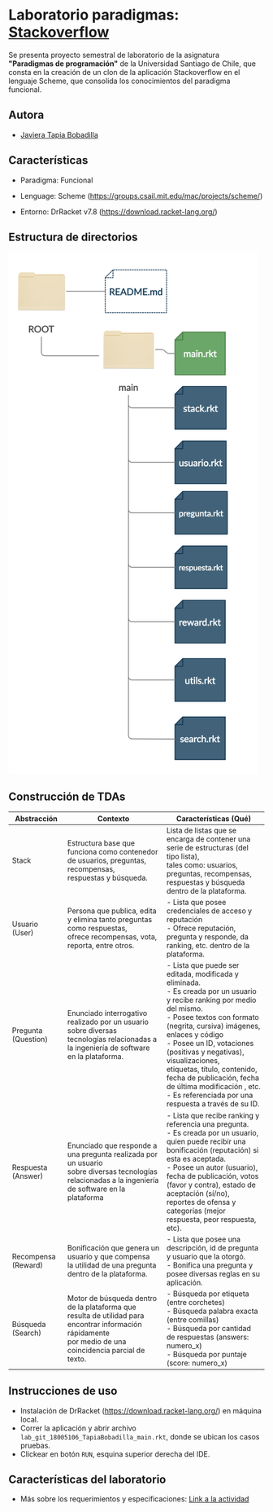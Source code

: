 # Laboratorio paradigmas: [Stackoverflow](https://stackoverflow.com/)

Se presenta proyecto semestral de laboratorio de la asignatura **"Paradigmas de programación"** de la Universidad Santiago de Chile, que consta en la creación de un clon de la aplicación Stackoverflow en el lenguaje Scheme, que consolida los conocimientos del paradigma funcional.

## Autora
- [Javiera Tapia Bobadilla](https://github.com/javieratapiab)
  
## Características

- Paradigma: Funcional

- Lenguage: Scheme (https://groups.csail.mit.edu/mac/projects/scheme/)

- Entorno: DrRacket v7.8 (https://download.racket-lang.org/)

## Estructura de directorios

![estructura-directorios](estructura-directorios.png "Estructura de directorios" )

## Construcción de TDAs

| Abstracción         	| Contexto                                                                                                                                                     	| Características (Qué)                                                                                                                                                                                                                                                                                                                                                                                                                	|
|---------------------	|--------------------------------------------------------------------------------------------------------------------------------------------------------------	|--------------------------------------------------------------------------------------------------------------------------------------------------------------------------------------------------------------------------------------------------------------------------------------------------------------------------------------------------------------------------------------------------------------------------------------	|
| Stack               	| Estructura base que funciona como contenedor de usuarios, preguntas, recompensas, <br>respuestas y búsqueda.                                                 	| Lista de listas que se encarga de contener una serie de estructuras (del tipo lista), <br>tales como: usuarios, preguntas, recompensas, respuestas y búsqueda dentro de la plataforma.                                                                                                                                                                                                                                               	|
| Usuario (User)      	| Persona que publica, edita y elimina tanto preguntas como respuestas,<br>ofrece recompensas, vota, reporta, entre otros.                                     	| - Lista que posee credenciales de acceso y reputación<br>- Ofrece reputación, pregunta y responde, da ranking, etc. dentro de la plataforma.                                                                                                                                                                                                                                                                                         	|
| Pregunta (Question) 	| Enunciado interrogativo realizado por un usuario sobre diversas<br>tecnologías relacionadas a la ingeniería de software en la plataforma.                    	| - Lista que puede ser editada, modificada y eliminada.<br>- Es creada por un usuario y recibe ranking por medio del mismo.<br>- Posee textos con formato (negrita, cursiva) imágenes, enlaces y código<br>- Posee un ID, votaciones (positivas y negativas), visualizaciones,<br>  etiquetas, título, contenido, fecha de publicación, fecha de última modificación , etc.<br>- Es referenciada por una respuesta a través de su ID. 	|
| Respuesta (Answer)  	| Enunciado que responde a una pregunta realizada por un usuario<br>sobre diversas tecnologías relacionadas a la ingeniería de software en la plataforma       	| - Lista que recibe ranking y referencia una pregunta.<br>- Es creada por un usuario, quien puede recibir una bonificación (reputación) si esta es aceptada.<br>- Posee un autor (usuario), fecha de publicación, votos (favor y contra), estado de aceptación (sí/no), <br>  reportes de ofensa y categorías (mejor respuesta, peor respuesta, etc).                                                                                 	|
| Recompensa (Reward) 	| Bonificación que genera un usuario y que compensa<br>la utilidad de una pregunta dentro de la plataforma.                                                    	| - Lista que posee una descripción, id de pregunta y usuario que la otorgó.<br>- Bonifica una pregunta y posee diversas reglas en su aplicación.                                                                                                                                                                                                                                                                                      	|
| Búsqueda (Search)   	| Motor de búsqueda dentro de la plataforma que resulta de utilidad para encontrar información rápidamente<br>por medio de una coincidencia parcial de texto.  	| - Búsqueda por etiqueta (entre corchetes)<br>- Búsqueda palabra exacta (entre comillas)<br>- Búsqueda por cantidad de respuestas (answers: numero_x)<br>- Búsqueda por puntaje (score: numero_x)                                                                                                                                                                                                                                     	|

## Instrucciones de uso

- Instalación de DrRacket (https://download.racket-lang.org/) en máquina local.
- Correr la aplicación y abrir archivo `lab_git_18005106_TapiaBobadilla_main.rkt`, donde se ubican los casos pruebas.
- Clickear en botón `RUN`, esquina superior derecha del IDE.

  
## Características del laboratorio

- Más sobre los requerimientos y especificaciones: [Link a la actividad](https://docs.google.com/document/d/1TwFzL2nr5yJ24qKY3V4Z-iSBFnZuGbB_tgJ2ov_UtJs)
